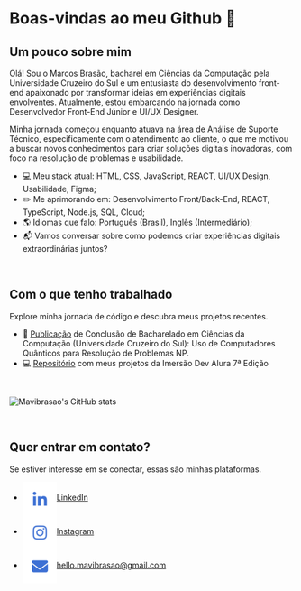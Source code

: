 <!--Um pouco sobre mim (Início)-->
#  Boas-vindas ao meu Github 👋
## Um pouco sobre mim
<p>Olá! Sou o Marcos Brasão, bacharel em Ciências da Computação pela Universidade Cruzeiro do Sul e um entusiasta do desenvolvimento front-end apaixonado por transformar ideias em experiências digitais envolventes. Atualmente, estou embarcando na jornada como Desenvolvedor Front-End Júnior e UI/UX Designer.</p>
<p>Minha jornada começou enquanto atuava na área de Análise de Suporte Técnico, especificamente com o atendimento ao cliente, o que me motivou a buscar novos conhecimentos para criar soluções digitais inovadoras, com foco na resolução de problemas e usabilidade.</p>
<ul>
  <li>💻 Meu stack atual: HTML, CSS, JavaScript, REACT, UI/UX Design, Usabilidade, Figma;</li>
  <li>✏️ Me aprimorando em: Desenvolvimento Front/Back-End, REACT, TypeScript, Node.js, SQL, Cloud;</li>
  <li>🌎 Idiomas que falo: Português (Brasil), Inglês (Intermediário);</li>
  <li>📬 Vamos conversar sobre como podemos criar experiências digitais extraordinárias juntos?</li>
</ul>
<br>
<!--Um pouco sobre mim (Fim)-->

<!--Projetos (Início)-->
## Com o que tenho trabalhado
<p>Explore minha jornada de código e descubra meus projetos recentes.</p>
<ul>
  <li>📝 <a href="https://drive.google.com/file/d/1l53yBF8m19qy-iMEZIgn4S2mM-L9KQ1X/view?usp=drive_link" target="_blank">Publicação</a> de Conclusão de Bacharelado em Ciências da Computação (Universidade Cruzeiro do Sul): Uso de Computadores Quânticos para Resolução de Problemas NP.</li>
  <li>💻 <a href="https://github.com/mavibrasao/imersaodevalura-7edicao">Repositório</a> com meus projetos da Imersão Dev Alura 7ª Edição</li>
</ul>
<br>

  ![Mavibrasao's GitHub stats](https://github-readme-stats.vercel.app/api?username=mavibrasao&show_icons=true&hide=contribs,prs&cache_seconds=86400&theme=github_dark_dimmed)

<br>
<!--Projetos (Fim)-->

<!--Quer entrar em contato? (Início)-->
## Quer entrar em contato?
<p>Se estiver interesse em se conectar, essas são minhas plataformas.</p>
<ul>
  <li><a href="https://www.linkedin.com/in/mavibrasao/" target="_blank"><img align="center" src="https://raw.githubusercontent.com/mavibrasao/Mavibrasao/main/icons_sociallinkedin.svg"           alt="https://www.linkedin.com/in/mavibrasao/" height="60" width="60" />LinkedIn</a></li>
  <li><a href="https://www.instagram.com/mavibrasao/" target="_blank"><img align="center" src="https://raw.githubusercontent.com/mavibrasao/Mavibrasao/main/icons_socialinstagram.svg"            alt="https://www.instagram.com/mavibrasao/" height="60" width="60" />Instagram</a></li>
  <li><a href="mailto:hello.mavibrasao@gmail.com"><img align="center" src="https://raw.githubusercontent.com/mavibrasao/Mavibrasao/main/icons_socialmail.svg" alt="Enviar e-mail para:            hello.mavibrasao@gmail.com" height="60" width="60" />hello.mavibrasao@gmail.com</a></li>
</ul>
<!--
<a href="" target="_blank"><img align="center" src="https://raw.githubusercontent.com/mavibrasao/Mavibrasao/main/icons_socialresume.svg" alt="Visualização de currículo" height="65" width="65" /></a>
<a href="" target="_blank"><img align="center" src="https://raw.githubusercontent.com/mavibrasao/Mavibrasao/main/icons_socialwebsite.svg" alt="" height="65" width="65" /></a>
-->
<!--Quer entrar em contato? (Fim)-->
